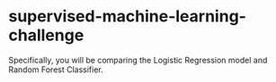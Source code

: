 # supervised-machine-learning-challenge
Specifically, you will be comparing the Logistic Regression model and Random Forest Classifier.
